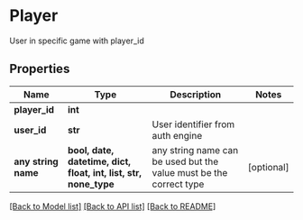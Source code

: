# Player

User in specific game with player_id

## Properties
Name | Type | Description | Notes
------------ | ------------- | ------------- | -------------
**player_id** | **int** |  | 
**user_id** | **str** | User identifier from auth engine | 
**any string name** | **bool, date, datetime, dict, float, int, list, str, none_type** | any string name can be used but the value must be the correct type | [optional]

[[Back to Model list]](../README.md#documentation-for-models) [[Back to API list]](../README.md#documentation-for-api-endpoints) [[Back to README]](../README.md)


